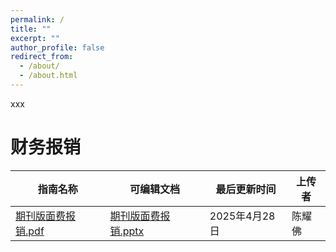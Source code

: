 ```yaml
---
permalink: /
title: ""
excerpt: ""
author_profile: false
redirect_from: 
  - /about/
  - /about.html
---
```


<span class='anchor' id='about-me'></span>

xxx


# 财务报销

| 指南名称 | 可编辑文档 | 最后更新时间 | 上传者 |
| --- | --- | --- | --- |
| [期刊版面费报销.pdf](assets/files/期刊版面费报销教程20250428.pdf) | [期刊版面费报销.pptx](assets/files/期刊版面费报销教程20250428.pptx) | 2025年4月28日 | 陈耀佛 |